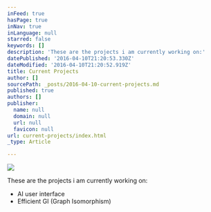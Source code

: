 ```yaml
---
inFeed: true
hasPage: true
inNav: true
inLanguage: null
starred: false
keywords: []
description: 'These are the projects i am currently working on:'
datePublished: '2016-04-10T21:20:53.330Z'
dateModified: '2016-04-10T21:20:52.919Z'
title: Current Projects
author: []
sourcePath: _posts/2016-04-10-current-projects.md
published: true
authors: []
publisher:
  name: null
  domain: null
  url: null
  favicon: null
url: current-projects/index.html
_type: Article

---
```

![](https://the-grid-user-content.s3-us-west-2.amazonaws.com/4b62374f-35e0-433a-8c9c-9a77188af620.jpg)

These are the projects i am currently working on:

* AI user interface
* Efficient GI (Graph Isomorphism)